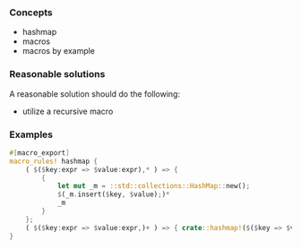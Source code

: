 ### Concepts

- hashmap
- macros
- macros by example

### Reasonable solutions

A reasonable solution should do the following:

- utilize a recursive macro

### Examples

```rust
#[macro_export]
macro_rules! hashmap {
    ( $($key:expr => $value:expr),* ) => {
        {
            let mut _m = ::std::collections::HashMap::new();
            $(_m.insert($key, $value);)*
            _m
        }
    };
    ( $($key:expr => $value:expr,)+ ) => { crate::hashmap!($($key => $value),+) }
}
```
